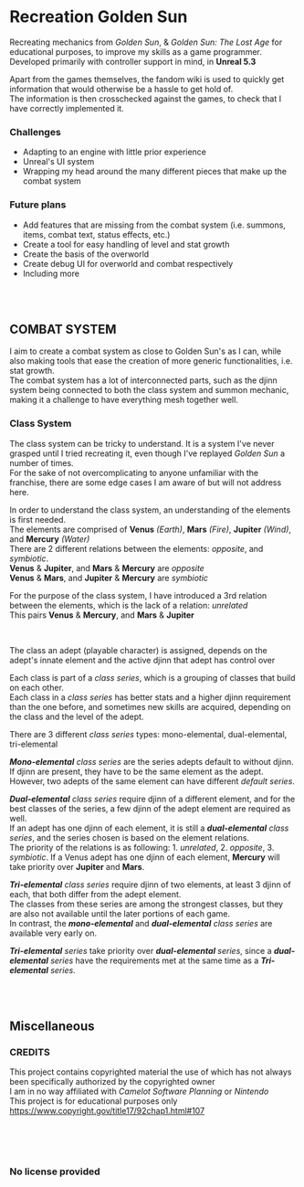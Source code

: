 # Recreation Golden Sun
Recreating mechanics from *Golden Sun*, & *Golden Sun: The Lost Age* for educational purposes, to improve my skills as a game programmer.
</br>
Developed primarily with controller support in mind, in **Unreal 5.3**

Apart from the games themselves, the fandom wiki is used to quickly get information that would otherwise be a hassle to get hold of.
</br>
The information is then crosschecked against the games, to check that I have correctly implemented it.

### Challenges
* Adapting to an engine with little prior experience
* Unreal's UI system
* Wrapping my head around the many different pieces that make up the combat system
  

### Future plans
* Add features that are missing from the combat system (i.e. summons, items, combat text, status effects, etc.)
* Create a tool for easy handling of level and stat growth
* Create the basis of the overworld
* Create debug UI for overworld and combat respectively
* Including more
</br>
</br>

## COMBAT SYSTEM
I aim to create a combat system as close to Golden Sun's as I can, while also making tools that ease the creation of more generic functionalities, i.e. stat growth. </br>
The combat system has a lot of interconnected parts, such as the djinn system being connected to both the class system and summon mechanic, making it a challenge to have everything mesh together well.

### Class System
The class system can be tricky to understand. It is a system I've never grasped until I tried recreating it, even though I've replayed *Golden Sun* a number of times. </br>
For the sake of not overcomplicating to anyone unfamiliar with the franchise, there are some edge cases I am aware of but will not address here.

In order to understand the class system, an understanding of the elements is first needed. </br>
The elements are comprised of **Venus** *(Earth)*, **Mars** *(Fire)*, **Jupiter** *(Wind)*, and **Mercury** *(Water)* </br>
There are 2 different relations between the elements: *opposite*, and *symbiotic*. </br>
**Venus** & **Jupiter**, and **Mars** & **Mercury** are *opposite* </br>
**Venus** & **Mars**, and **Jupiter** & **Mercury** are *symbiotic* </br>

For the purpose of the class system, I have introduced a 3rd relation between the elements, which is the lack of a relation: *unrelated* </br>
This pairs **Venus** & **Mercury**, and **Mars** & **Jupiter**

</br>

The class an adept (playable character) is assigned, depends on the adept's innate element and the active djinn that adept has control over

Each class is part of a *class series*, which is a grouping of classes that build on each other. </br>
Each class in a *class series* has better stats and a higher djinn requirement than the one before, and sometimes new skills are acquired, depending on the class and the level of the adept. </br>


There are 3 different *class series* types: mono-elemental, dual-elemental, tri-elemental </br>

***Mono-elemental** class series* are the series adepts default to without djinn. If djinn are present, they have to be the same element as the adept. </br>
However, two adepts of the same element can have different *default series*.

***Dual-elemental** class series* require djinn of a different element, and for the best classes of the series, a few djinn of the adept element are required as well. </br>
If an adept has one djinn of each element, it is still a ***dual-elemental** class series*, and the series chosen is based on the element relations. </br>
The priority of the relations is as following: 1. *unrelated*, 2. *opposite*, 3. *symbiotic*. If a Venus adept has one djinn of each element, **Mercury** will take priority over **Jupiter** and **Mars**.

***Tri-elemental** class series* require djinn of two elements, at least 3 djinn of each, that both differ from the adept element. </br> 
The classes from these series are among the strongest classes, but they are also not available until the later portions of each game. </br>
In contrast, the ***mono-elemental*** and ***dual-elemental** class series* are available very early on.

***Tri-elemental** series* take priority over ***dual-elemental** series*, since a ***dual-elemental** series* have the requirements met at the same time as a ***Tri-elemental** series*.

</br>
</br>

## Miscellaneous

### CREDITS
This project contains copyrighted material the use of which has not always been specifically authorized by the copyrighted owner
</br>
I am in no way affiliated with *Camelot Software Planning* or *Nintendo*
</br>
This project is for educational purposes only
</br>
https://www.copyright.gov/title17/92chap1.html#107


</br>
</br>
</br>

### No license provided
